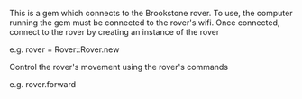 This is a gem which connects to the Brookstone rover.
To use, the computer running the gem must be connected to the rover's wifi.
Once connected, connect to the rover by creating an instance of the rover

 e.g. rover = Rover::Rover.new

 Control the rover's movement using the rover's commands

 e.g. rover.forward

